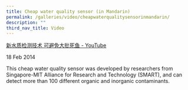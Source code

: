 ```yaml
---
title: Cheap water quality sensor (in Mandarin)
permalink: /galleries/video/cheapwaterqualitysensorinmandarin/
description: ""
third_nav_title: Video
---
```

[新水质检测技术 可避免大批死鱼 - YouTube](https://www.youtube.com/embed/Avk1J7Jfo-8?html5=1&rel=0)

18 Feb 2014


This cheap water quality sensor was developed by researchers from Singapore-MIT Alliance for Research and Technology (SMART), and can detect more than 100 different organic and inorganic contaminants.